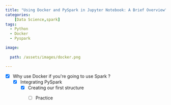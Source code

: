 ```yaml
---
title: "Using Docker and PySpark in Jupyter Notebook: A Brief Overview"
categories:
    [Data Science,spark]
tags:
  - Python
  - Docker
  - Pyspark

image:
 
  path: /assets/images/docker.png

---
```

  - [x] Why use Docker if you're going to use Spark ? 
    + [x] Integrating PySpark
      * [x] Creating our first structure
        - [ ] Practice



